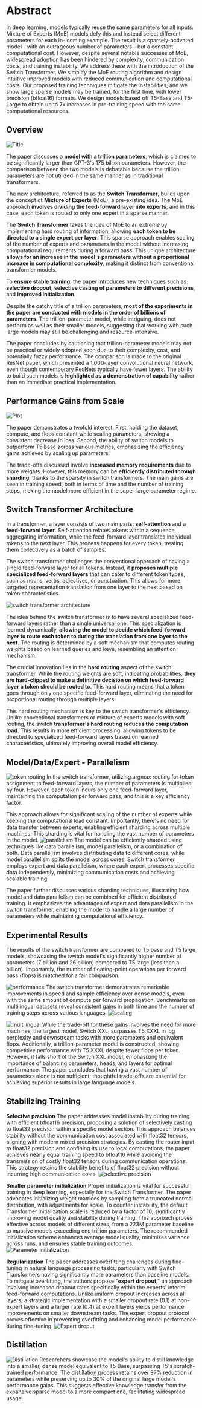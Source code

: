 # Abstract 
In deep learning, models typically reuse the same parameters for all inputs. Mixture
of Experts (MoE) models defy this and instead select different parameters for each in-
coming example. The result is a sparsely-activated model - with an outrageous number of parameters - but a constant computational cost. However, despite several notable successes of MoE, widespread adoption has been hindered by complexity, communication costs, and training instability. We address these with the introduction of the Switch Transformer. We simplify the MoE routing algorithm and design intuitive improved models with reduced communication and computational costs. Our proposed training techniques mitigate the instabilities, and we show large sparse models may be trained, for the first time, with lower precision (bfloat16) formats. We design models based off T5-Base and T5-Large to obtain up to 7x increases in pre-training speed with the same computational resources.
## Overview


![Title](./images/title.png)

The paper discusses a **model with a trillion parameters**, which is claimed to be significantly larger than GPT-3's 175 billion parameters. However, the comparison between the two models is debatable because the trillion parameters are not utilized in the same manner as in traditional transformers. 

The new architecture, referred to as the **Switch Transformer**, builds upon the concept of **Mixture of Experts** (MoE), a pre-existing idea. The MoE approach **involves dividing the feed-forward layer into experts**, and in this case, each token is routed to only one expert in a sparse manner.

The **Switch Transformer** takes the idea of MoE to an extreme by implementing hard routing of information, allowing **each token to be directed to a single expert per layer**. This sparse approach enables scaling of the number of experts and parameters in the model without increasing computational requirements during a forward pass. This unique architecture **allows for an increase in the model's parameters without a proportional increase in computational complexity**, making it distinct from conventional transformer models.

To **ensure stable training**, the paper introduces new techniques such as **selective dropout**, **selective casting of parameters to different precisions**, and **improved initialization**. 

Despite the catchy title of a trillion parameters, **most of the experiments in the paper are conducted with models in the order of billions of parameters**. The trillion-parameter model, while intriguing, does not perform as well as their smaller models, suggesting that working with such large models may still be challenging and resource-intensive.

The paper concludes by cautioning that trillion-parameter models may not be practical or widely adopted soon due to their complexity, cost, and potentially fuzzy performance. The comparison is made to the original ResNet paper, which presented a 1,000-layer convolutional neural network, even though contemporary ResNets typically have fewer layers. The ability to build such models is **highlighted as a demonstration of capability** rather than an immediate practical implementation.

## Performance Gains from Scale

![Plot](./images/plot.png)


The paper demonstrates a twofold interest: First, holding the dataset, compute, and flops constant while scaling parameters, showing a consistent decrease in loss. 
Second, the ability of switch models to outperform T5 base across various metrics, emphasizing the efficiency gains achieved by scaling up parameters.

The trade-offs discussed involve **increased memory requirements** due to more weights. However, this memory can be **efficiently distributed through sharding**, thanks to the sparsity in switch transformers. The main gains are seen in training speed, both in terms of time and the number of training steps, making the model more efficient in the super-large parameter regime.

## Switch Transformer Architecture

In a transformer, a layer consists of two main parts: **self-attention** and a **feed-forward layer**. Self-attention relates tokens within a sequence, aggregating information, while the feed-forward layer translates individual tokens to the next layer. This process happens for every token, treating them collectively as a batch of samples.

The switch transformer challenges the conventional approach of having a single feed-forward layer for all tokens. Instead, it **proposes multiple specialized feed-forward layers** that can cater to different token types, such as nouns, verbs, adjectives, or punctuation. This allows for more targeted representation translation from one layer to the next based on token characteristics.

![switch transformer architecture](./images/architecture.png)

The idea behind the switch transformer is to have several specialized feed-forward layers rather than a single universal one. This specialization is learned dynamically, **allowing the model to decide which feed-forward layer to route each token to during the translation from one layer to the next**. The routing is determined by a soft mechanism that computes routing weights based on learned queries and keys, resembling an attention mechanism.

The crucial innovation lies in the **hard routing** aspect of the switch transformer. While the routing weights are soft, indicating probabilities, **they are hard-clipped to make a definitive decision on which feed-forward layer a token should be routed to**. This hard routing means that a token goes through only one specific feed-forward layer, eliminating the need for proportional routing through multiple layers.

This hard routing mechanism is key to the switch transformer's efficiency. Unlike conventional transformers or mixture of experts models with soft routing, the switch **transformer's hard routing reduces the computation load**. This results in more efficient processing, allowing tokens to be directed to specialized feed-forward layers based on learned characteristics, ultimately improving overall model efficiency.
## Model/Data/Expert - Parallelism

![token routing](./images/routing.png)
In the switch transformer, utilizing argmax routing for token assignment to feed-forward layers, the number of parameters is multiplied by four. However, each token incurs only one feed-forward layer, maintaining the computation per forward pass, and this is a key efficiency factor.

This approach allows for significant scaling of the number of experts while keeping the computational load constant. Importantly, there's no need for data transfer between experts, enabling efficient sharding across multiple machines. This sharding is vital for handling the vast number of parameters in the model.
![parallelism](./images/parallelism.png)
The model can be efficiently sharded using techniques like data parallelism, model parallelism, or a combination of both. Data parallelism involves distributing data to different cores, while model parallelism splits the model across cores. Switch transformer employs expert and data parallelism, where each expert processes specific data independently, minimizing communication costs and achieving scalable training.

The paper further discusses various sharding techniques, illustrating how model and data parallelism can be combined for efficient distributed training. It emphasizes the advantages of expert and data parallelism in the switch transformer, enabling the model to handle a large number of parameters while maintaining computational efficiency.

## Experimental Results

The results of the switch transformer are compared to T5 base and T5 large models, showcasing the switch model's significantly higher number of parameters (7 billion and 26 billion) compared to T5 large (less than a billion). Importantly, the number of floating-point operations per forward pass (flops) is matched for a fair comparison.

![performance](./images/performance.png)
The switch transformer demonstrates remarkable improvements in speed and sample efficiency over dense models, even with the same amount of compute per forward propagation. Benchmarks on multilingual datasets reveal consistent gains in both time and the number of training steps across various languages.
![scaling](./images/scaling.png)

![multilingual](images/multilingual.png)
While the trade-off for these gains involves the need for more machines, the largest model, Switch XXL, surpasses T5 XXXL in log perplexity and downstream tasks with more parameters and equivalent flops. Additionally, a trillion-parameter model is constructed, showing competitive performance with T5 XXXL despite fewer flops per token. However, it falls short of the Switch XXL model, emphasizing the importance of balancing parameters, heads, and layers for optimal performance. The paper concludes that having a vast number of parameters alone is not sufficient; thoughtful trade-offs are essential for achieving superior results in large language models.

## Stabilizing Training

**Selective precision**
The paper addresses model instability during training with efficient bfloat16 precision, proposing a solution of selectively casting to float32 precision within a specific model section. This approach balances stability without the communication cost associated with float32 tensors, aligning with modern mixed precision strategies. By casting the router input to float32 precision and confining its use to local computations, the paper achieves nearly equal training speed to bfloat16 while avoiding the transmission of costly float32 tensors during communication operations. This strategy retains the stability benefits of float32 precision without incurring high communication costs.
![selective precision](./images/selective-precision.png)

**Smaller parameter initialization**
Proper initialization is vital for successful training in deep learning, especially for the Switch Transformer. The paper advocates initializing weight matrices by sampling from a truncated normal distribution, with adjustments for scale. To counter instability, the default Transformer initialization scale is reduced by a factor of 10, significantly improving model quality and stability during training. This approach proves effective across models of different sizes, from a 223M parameter baseline to massive models exceeding one trillion parameters. The recommended initialization scheme enhances average model quality, minimizes variance across runs, and ensures stable training outcomes.
![Parameter initialization](./images/param-initialization.png)

**Regularization**
The paper addresses overfitting challenges during fine-tuning in natural language processing tasks, particularly with Switch Transformers having significantly more parameters than baseline models. To mitigate overfitting, the authors propose "**expert dropout**," an approach involving increased dropout rates specifically within the experts' interim feed-forward computations. Unlike uniform dropout increases across all layers, a strategic implementation with a smaller dropout rate (0.1) at non-expert layers and a larger rate (0.4) at expert layers yields performance improvements on smaller downstream tasks. The expert dropout protocol proves effective in preventing overfitting and enhancing model performance during fine-tuning.
![Expert droput](./images/regularization.png)

## Distillation

![Distillation](./images/distillation.png)
Researchers showcase the model's ability to distill knowledge into a smaller, dense model equivalent to T5 Base, surpassing T5's scratch-trained performance. The distillation process retains over 97% reduction in parameters while preserving up to 30% of the original large model's performance gains. This suggests effective knowledge transfer from the expansive sparse model to a more compact one, facilitating widespread usage.



